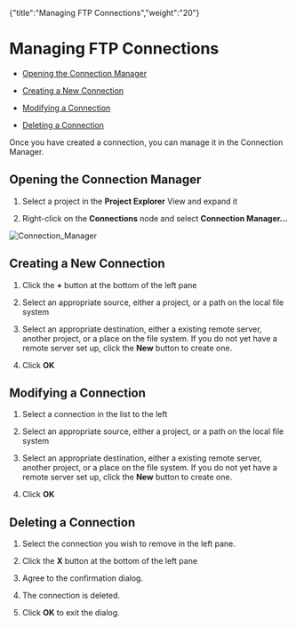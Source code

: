 {"title":"Managing FTP Connections","weight":"20"} 

# Managing FTP Connections

*   [Opening the Connection Manager](#OpeningtheConnectionManager)
    
*   [Creating a New Connection](#CreatingaNewConnection)
    
*   [Modifying a Connection](#ModifyingaConnection)
    
*   [Deleting a Connection](#DeletingaConnection)
    

Once you have created a connection, you can manage it in the Connection Manager.

## Opening the Connection Manager

1.  Select a project in the **Project Explorer** View and expand it
    
2.  Right-click on the **Connections** node and select **Connection Manager...**
    

![Connection_Manager](/Images/appc/download/attachments/30083202/Connection_Manager.png)

## Creating a New Connection

1.  Click the **+** button at the bottom of the left pane
    
2.  Select an appropriate source, either a project, or a path on the local file system
    
3.  Select an appropriate destination, either a existing remote server, another project, or a place on the file system. If you do not yet have a remote server set up, click the **New** button to create one.
    
4.  Click **OK**
    

## Modifying a Connection

1.  Select a connection in the list to the left
    
2.  Select an appropriate source, either a project, or a path on the local file system
    
3.  Select an appropriate destination, either a existing remote server, another project, or a place on the file system. If you do not yet have a remote server set up, click the **New** button to create one.
    
4.  Click **OK**
    

## Deleting a Connection

1.  Select the connection you wish to remove in the left pane.
    
2.  Click the **X** button at the bottom of the left pane
    
3.  Agree to the confirmation dialog.
    
4.  The connection is deleted.
    
5.  Click **OK** to exit the dialog.